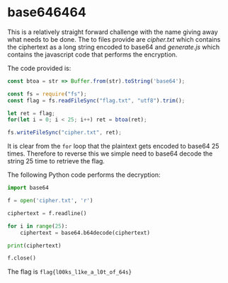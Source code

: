 # base646464

This is a relatively straight forward challenge with the name giving away what needs to be done. The to files provide are *cipher.txt* which contains the ciphertext as a long string encoded to base64 and *generate.js* which contains the javascript code that performs the encryption.

The code provided is:
```javascript
const btoa = str => Buffer.from(str).toString('base64');

const fs = require("fs");
const flag = fs.readFileSync("flag.txt", "utf8").trim();

let ret = flag;
for(let i = 0; i < 25; i++) ret = btoa(ret);

fs.writeFileSync("cipher.txt", ret);
```
It is clear from the `for` loop that the plaintext gets encoded to base64 25 times. Therefore to reverse this we simple need to base64 decode the string 25 time to retrieve the flag.

The following Python code performs the decryption:
```python
import base64

f = open('cipher.txt', 'r')

ciphertext = f.readline()

for i in range(25):
    ciphertext = base64.b64decode(ciphertext)

print(ciphertext)

f.close()
```
The flag is `flag{l00ks_l1ke_a_l0t_of_64s}`


